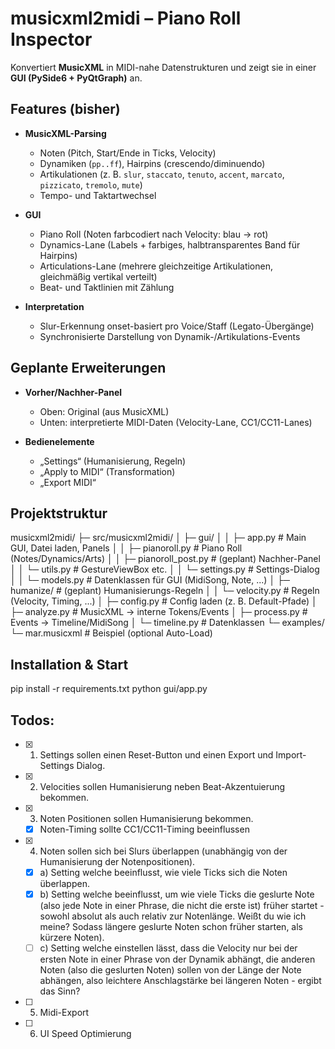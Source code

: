 # musicxml2midi – Piano Roll Inspector

Konvertiert **MusicXML** in MIDI-nahe Datenstrukturen und zeigt sie in einer **GUI (PySide6 + PyQtGraph)** an.

## Features (bisher)

- **MusicXML-Parsing**
  - Noten (Pitch, Start/Ende in Ticks, Velocity)
  - Dynamiken (`pp..ff`), Hairpins (crescendo/diminuendo)
  - Artikulationen (z. B. `slur`, `staccato`, `tenuto`, `accent`, `marcato`, `pizzicato`, `tremolo`, `mute`)
  - Tempo- und Taktartwechsel

- **GUI**
  - Piano Roll (Noten farbcodiert nach Velocity: blau → rot)
  - Dynamics-Lane (Labels + farbiges, halbtransparentes Band für Hairpins)
  - Articulations-Lane (mehrere gleichzeitige Artikulationen, gleichmäßig vertikal verteilt)
  - Beat- und Taktlinien mit Zählung

- **Interpretation**
  - Slur-Erkennung onset-basiert pro Voice/Staff (Legato-Übergänge)
  - Synchronisierte Darstellung von Dynamik-/Artikulations-Events

## Geplante Erweiterungen

- **Vorher/Nachher-Panel**
  - Oben: Original (aus MusicXML)
  - Unten: interpretierte MIDI-Daten (Velocity-Lane, CC1/CC11-Lanes)

- **Bedienelemente**
  - „Settings“ (Humanisierung, Regeln)
  - „Apply to MIDI“ (Transformation)
  - „Export MIDI“

## Projektstruktur

musicxml2midi/
├─ src/musicxml2midi/
│  ├─ gui/
│  │  ├─ app.py            # Main GUI, Datei laden, Panels
│  │  ├─ pianoroll.py      # Piano Roll (Notes/Dynamics/Arts)
│  │  ├─ pianoroll_post.py # (geplant) Nachher-Panel
│  │  └─ utils.py          # GestureViewBox etc.
│  │  └─ settings.py       # Settings-Dialog
│  │  └─ models.py         # Datenklassen für GUI (MidiSong, Note, ...)
│  ├─ humanize/          # (geplant) Humanisierungs-Regeln
│  │  └─ velocity.py         # Regeln (Velocity, Timing, ...)
│  ├─ config.py         # Config laden (z. B. Default-Pfade)
│  ├─ analyze.py        # MusicXML → interne Tokens/Events
│  ├─ process.py        # Events → Timeline/MidiSong
│  └─ timeline.py       # Datenklassen
└─ examples/
   └─ mar.musicxml      # Beispiel (optional Auto-Load)


## Installation & Start
pip install -r requirements.txt
python gui/app.py


## Todos:
- [x] 1. Settings sollen einen Reset-Button und einen Export und Import-Settings Dialog.
- [x] 2. Velocities sollen Humanisierung neben Beat-Akzentuierung bekommen.
- [x] 3. Noten Positionen sollen Humanisierung bekommen.
  - [x] Noten-Timing sollte CC1/CC11-Timing beeinflussen
- [x] 4. Noten sollen sich bei Slurs überlappen (unabhängig von der Humanisierung der Notenpositionen).
	- [x] a) Setting welche beeinflusst, wie viele Ticks sich die Noten überlappen.
	- [x] b) Setting welche beeinflusst, um wie viele Ticks die geslurte Note (also jede Note in einer Phrase, die nicht die erste ist) früher startet - sowohl absolut als auch relativ zur Notenlänge. Weißt du wie ich meine? Sodass längere geslurte Noten schon früher starten, als kürzere Noten).
	- [ ] c) Setting welche einstellen lässt, dass die Velocity nur bei der ersten Note in einer Phrase von der Dynamik abhängt, die anderen Noten (also die geslurten Noten) sollen von der Länge der Note abhängen, also leichtere Anschlagstärke bei längeren Noten - ergibt das Sinn?
- [ ] 5. Midi-Export
- [ ] 6. UI Speed Optimierung